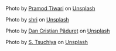 Photo by <a href="https://unsplash.com/es/@pramodtiwari?utm_source=unsplash&utm_medium=referral&utm_content=creditCopyText">Pramod Tiwari</a> on <a href="https://unsplash.com/t/3d-renders?utm_source=unsplash&utm_medium=referral&utm_content=creditCopyText">Unsplash</a>

Photo by <a href="https://unsplash.com/@thefatdash?utm_source=unsplash&utm_medium=referral&utm_content=creditCopyText">shri</a> on <a href="https://unsplash.com/t/3d-renders?utm_source=unsplash&utm_medium=referral&utm_content=creditCopyText">Unsplash</a>

Photo by <a href="https://unsplash.com/@dancristianpaduret?utm_source=unsplash&utm_medium=referral&utm_content=creditCopyText">Dan Cristian Pădureț</a> on <a href="https://unsplash.com/s/photos/math?utm_source=unsplash&utm_medium=referral&utm_content=creditCopyText">Unsplash</a>

Photo by <a href="https://unsplash.com/@s_tsuchiya?utm_source=unsplash&utm_medium=referral&utm_content=creditCopyText">S. Tsuchiya</a> on <a href="https://unsplash.com/t/textures-patterns?utm_source=unsplash&utm_medium=referral&utm_content=creditCopyText">Unsplash</a>
